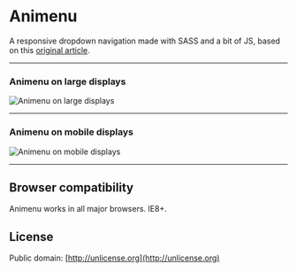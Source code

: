 # Animenu

A responsive dropdown navigation made with SASS and a bit of JS, based on this [original article](https://catalin.red/animenu-a-responsive-dropdown-navigation-made-with-sass/).

- - -

### Animenu on large displays
![Animenu on large displays](http://i.imgur.com/Y3oS5R1.gif "Animenu on large displays")

- - -

### Animenu on mobile displays
![Animenu on mobile displays](http://i.imgur.com/4cRdsHT.gif "Animenu on mobile displays")

- - -
	
## Browser compatibility

Animenu works in all major browsers. IE8+.

## License

Public domain: [http://unlicense.org](http://unlicense.org)
